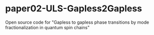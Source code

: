 # paper02-ULS-Gapless2Gapless
Open source code for "Gapless to gapless phase transitions by mode fractionalization in quantum spin chains"
